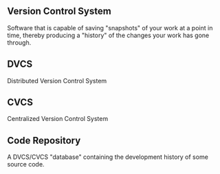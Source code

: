 ## Version Control System
Software that is capable of saving "snapshots" of your work at a point in time, thereby producing a "history" of the changes your work has gone through.

## DVCS
Distributed Version Control System

## CVCS
Centralized Version Control System

## Code Repository
A DVCS/CVCS "database" containing the development history of some source code.

